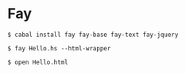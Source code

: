 # Fay

    $ cabal install fay fay-base fay-text fay-jquery

    $ fay Hello.hs --html-wrapper

    $ open Hello.html
